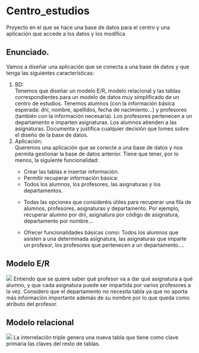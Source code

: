 # Centro_estudios
Proyecto en el que se hace una base de datos para el centro y una aplicación que accede a los datos y los modifica

<h2>Enunciado.</h2>
Vamos a diseñar una aplicación que se conecta a una base de datos y que tenga las siguientes características: 
<ol>
  <li>BD:</li>
Tenemos que diseñar un modelo E/R, modelo relacional y las tablas correspondientes para un modelo de datos muy simplificado de un centro de estudios. Tenemos alumnos (con la información básica esperada: dni, nombre, apellidos, fecha de nacimiento…) y profesores (también con la información necesaria). Los profesores pertenecen a un departamento e imparten asignaturas. Los alumnos atienden a las asignaturas. Documenta y justifica cualquier decisión que tomes sobre el diseño de la base de datos.
<li> Aplicación:</li>
Queremos una aplicación que se conecte a una base de datos y nos permita gestionar la base de datos anterior. Tiene que tener, por lo menos, la siguiente funcionalidad:
    <ul>
      <li>
 Crear las tablas e insertar información. 
</li>
   <li> 
Permitir recuperar información básica: 
     </li>
     <li>
 Todos los alumnos, los profesores, las asignaturas y los departamentos. 
       </li>
       <li>
         
 Todas las opciones que consideréis útiles para recuperar una fila de alumnos, profesores, asignaturas y departamento. Por ejemplo, recuperar alumno por dni, asignatura por código de asignatura, departamento por nombre… 
         </li>
         <li>
 Ofrecer funcionalidades básicas como: Todos los alumnos que asisten a una determinada asignatura, las asignaturas que imparte un profesor, los profesores que pertenecen a un departamento….
           
  
  </ol>
  <h2>Modelo E/R</h2>
 <img src="https://user-images.githubusercontent.com/81094589/141323030-e94a124b-054d-48a2-b7ab-3117174194fd.png">
Entiendo que se quiere saber qué profesor va a dar qué asignatura a qué alumno, y que cada asignatura puede ser impartida por varios profesores a la vez.
Considero que el departamento no necesita tabla ya que no aporta más información importante además de su nombre por lo que queda como atributo del profesor.

  <h2>Modelo relacional</h2>
<img src="https://user-images.githubusercontent.com/81094589/141324177-479487fe-56ef-4db4-9db5-cb4dd620acbb.png">
  La interrelación triple genera una nueva tabla que tiene como clave primaria las claves del resto de tablas.

